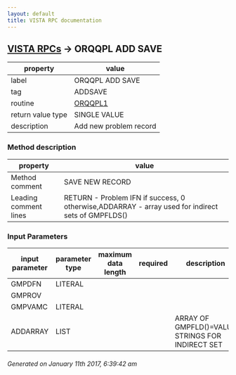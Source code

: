 ```yaml
---
layout: default
title: VISTA RPC documentation
---
```




## [VISTA RPCs](TableOfContent.md) &#8594; ORQQPL ADD SAVE 

 property | value 
--- | --- 
 label | ORQQPL ADD SAVE
 tag | ADDSAVE
 routine | [ORQQPL1](http://code.osehra.org/dox/Routine_ORQQPL1_source.html)
 return value type | SINGLE VALUE
 description | Add new problem record


### Method description

 property | value 
--- | --- 
 Method comment | SAVE NEW RECORD
 Leading comment lines | RETURN - Problem IFN if success, 0 otherwise,ADDARRAY - array used for indirect sets of  GMPFLDS()

### Input Parameters

| input parameter | parameter type | maximum data length | required | description | 
| --- | --- | --- | --- | --- | 
| GMPDFN | LITERAL |  |  |  | 
| GMPROV |  |  |  |  | 
| GMPVAMC | LITERAL |  |  |  | 
| ADDARRAY | LIST |  |  | ARRAY OF GMPFLD()=VALUE STRINGS FOR INDIRECT SET | 




 ###### Generated on January 11th 2017, 6:39:42 am